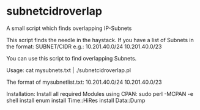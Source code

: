 # subnetcidroverlap
A small script which finds overlapping IP-Subnets

This script finds the needle in the haystack. 
If you have a list of Subnets in the format:
SUBNET/CIDR
e.g.: 
10.201.40.0/24
10.201.40.0/23

You can use this script to find overlapping Subnets.

Usage:
cat mysubnets.txt | ./subnetcidroverlap.pl

The format of mysubnetlist.txt:
10.201.40.0/24
10.201.40.0/23

Installation:
Install all required Modules using CPAN:
sudo perl -MCPAN -e shell
install enum
install Time::HiRes
install Data::Dump
